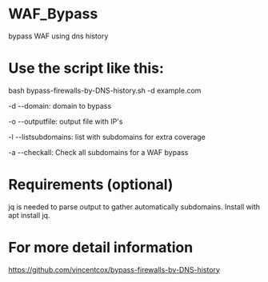 # WAF_Bypass
bypass WAF using dns history 
# Use the script like this:

bash bypass-firewalls-by-DNS-history.sh -d example.com

-d --domain: domain to bypass

-o --outputfile: output file with IP's

-l --listsubdomains: list with subdomains for extra coverage

-a --checkall: Check all subdomains for a WAF bypass

# Requirements (optional)
jq is needed to parse output to gather automatically subdomains. Install with apt install jq.

# For more detail information
https://github.com/vincentcox/bypass-firewalls-by-DNS-history

